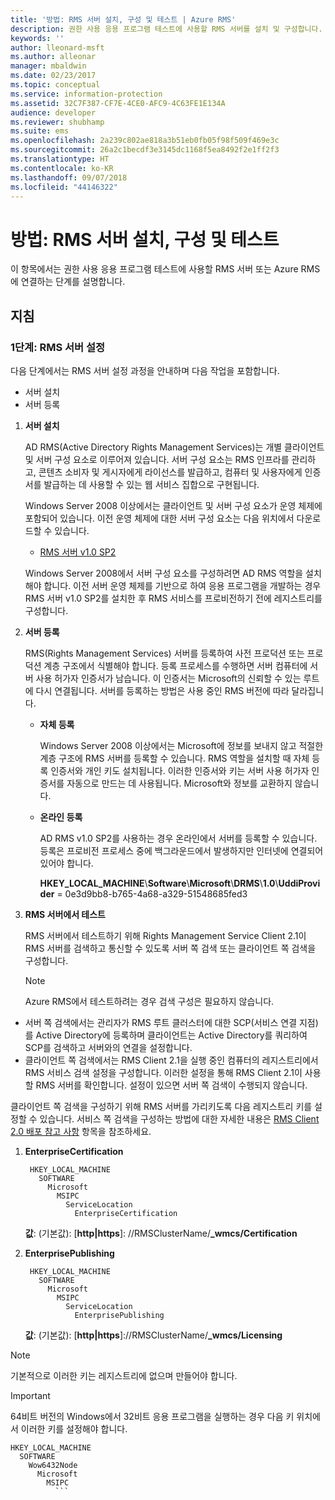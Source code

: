 ```yaml
---
title: '방법: RMS 서버 설치, 구성 및 테스트 | Azure RMS'
description: 권한 사용 응용 프로그램 테스트에 사용할 RMS 서버를 설치 및 구성합니다.
keywords: ''
author: lleonard-msft
ms.author: alleonar
manager: mbaldwin
ms.date: 02/23/2017
ms.topic: conceptual
ms.service: information-protection
ms.assetid: 32C7F387-CF7E-4CE0-AFC9-4C63FE1E134A
audience: developer
ms.reviewer: shubhamp
ms.suite: ems
ms.openlocfilehash: 2a239c802ae818a3b51eb0fb05f98f509f469e3c
ms.sourcegitcommit: 26a2c1becdf3e3145dc1168f5ea8492f2e1ff2f3
ms.translationtype: HT
ms.contentlocale: ko-KR
ms.lasthandoff: 09/07/2018
ms.locfileid: "44146322"
---
```

# <a name="how-to-install-configure-and-test-with-an-rms-server"></a>방법: RMS 서버 설치, 구성 및 테스트

이 항목에서는 권한 사용 응용 프로그램 테스트에 사용할 RMS 서버 또는 Azure RMS에 연결하는 단계를 설명합니다.
 
## <a name="instructions"></a>지침

### <a name="step-1-setup-your-rms-server"></a>1단계: RMS 서버 설정

다음 단계에서는 RMS 서버 설정 과정을 안내하며 다음 작업을 포함합니다.

-   서버 설치
-   서버 등록

1.  **서버 설치**

    AD RMS(Active Directory Rights Management Services)는 개별 클라이언트 및 서버 구성 요소로 이루어져 있습니다. 서버 구성 요소는 RMS 인프라를 관리하고, 콘텐츠 소비자 및 게시자에게 라이선스를 발급하고, 컴퓨터 및 사용자에게 인증서를 발급하는 데 사용할 수 있는 웹 서비스 집합으로 구현됩니다.

    Windows Server 2008 이상에서는 클라이언트 및 서버 구성 요소가 운영 체제에 포함되어 있습니다. 이전 운영 체제에 대한 서버 구성 요소는 다음 위치에서 다운로드할 수 있습니다.

    -   [RMS 서버 v1.0 SP2](http://go.microsoft.com/fwlink/p/?linkid=73722)

    Windows Server 2008에서 서버 구성 요소를 구성하려면 AD RMS 역할을 설치해야 합니다. 이전 서버 운영 체제를 기반으로 하여 응용 프로그램을 개발하는 경우 RMS 서버 v1.0 SP2를 설치한 후 RMS 서비스를 프로비전하기 전에 레지스트리를 구성합니다.

2.  **서버 등록**

    RMS(Rights Management Services) 서버를 등록하여 사전 프로덕션 또는 프로덕션 계층 구조에서 식별해야 합니다. 등록 프로세스를 수행하면 서버 컴퓨터에 서버 사용 허가자 인증서가 남습니다. 이 인증서는 Microsoft의 신뢰할 수 있는 루트에 다시 연결됩니다. 서버를 등록하는 방법은 사용 중인 RMS 버전에 따라 달라집니다.

    -   **자체 등록**

        Windows Server 2008 이상에서는 Microsoft에 정보를 보내지 않고 적절한 계층 구조에 RMS 서버를 등록할 수 있습니다. RMS 역할을 설치할 때 자체 등록 인증서와 개인 키도 설치됩니다. 이러한 인증서와 키는 서버 사용 허가자 인증서를 자동으로 만드는 데 사용됩니다. Microsoft와 정보를 교환하지 않습니다.

    -   **온라인 등록**

        AD RMS v1.0 SP2를 사용하는 경우 온라인에서 서버를 등록할 수 있습니다. 등록은 프로비전 프로세스 중에 백그라운드에서 발생하지만 인터넷에 연결되어 있어야 합니다.

        **HKEY\_LOCAL\_MACHINE**\\**Software**\\**Microsoft**\\**DRMS**\\**1.0**\\**UddiProvider** = 0e3d9bb8-b765-4a68-a329-51548685fed3

3. **RMS 서버에서 테스트**

    RMS 서버에서 테스트하기 위해 Rights Management Service Client 2.1이 RMS 서버를 검색하고 통신할 수 있도록 서버 쪽 검색 또는 클라이언트 쪽 검색을 구성합니다.

    > [!Note]
    > Azure RMS에서 테스트하려는 경우 검색 구성은 필요하지 않습니다.

  - 서버 쪽 검색에서는 관리자가 RMS 루트 클러스터에 대한 SCP(서비스 연결 지점)를 Active Directory에 등록하며 클라이언트는 Active Directory를 쿼리하여 SCP를 검색하고 서버와의 연결을 설정합니다.
  - 클라이언트 쪽 검색에서는 RMS Client 2.1을 실행 중인 컴퓨터의 레지스트리에서 RMS 서비스 검색 설정을 구성합니다. 이러한 설정을 통해 RMS Client 2.1이 사용할 RMS 서버를 확인합니다. 설정이 있으면 서버 쪽 검색이 수행되지 않습니다.

  클라이언트 쪽 검색을 구성하기 위해 RMS 서버를 가리키도록 다음 레지스트리 키를 설정할 수 있습니다. 서비스 쪽 검색을 구성하는 방법에 대한 자세한 내용은 [RMS Client 2.0 배포 참고 사항](https://technet.microsoft.com/library/jj159267(WS.10).aspx) 항목을 참조하세요.

1. **EnterpriseCertification**

        HKEY_LOCAL_MACHINE
          SOFTWARE
            Microsoft
              MSIPC
                ServiceLocation
                  EnterpriseCertification

   **값**: (기본값): [**http|https**]: //RMSClusterName/**_wmcs/Certification**

2. **EnterprisePublishing**

        HKEY_LOCAL_MACHINE
          SOFTWARE
            Microsoft
              MSIPC
                ServiceLocation
                  EnterprisePublishing
                  
   **값**: (기본값): [**http|https**]://RMSClusterName/**_wmcs/Licensing**

>[!NOTE] 
> 기본적으로 이러한 키는 레지스트리에 없으며 만들어야 합니다.

>[!IMPORTANT] 
> 64비트 버전의 Windows에서 32비트 응용 프로그램을 실행하는 경우 다음 키 위치에서 이러한 키를 설정해야 합니다.<p>
  ```    
  HKEY_LOCAL_MACHINE
    SOFTWARE
      Wow6432Node
        Microsoft
          MSIPC
            ```
